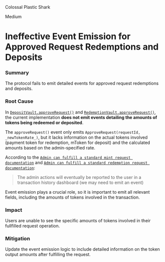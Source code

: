 Colossal Plastic Shark

Medium

# Ineffective Event Emission for Approved Request Redemptions and Deposits

### Summary

The protocol fails to emit detailed events for approved request redemptions and deposits. 


### Root Cause

In [`DepositVault.approveRequest()`](https://github.com/sherlock-audit/2024-08-midas-minter-redeemer/blob/main/midas-contracts/contracts/DepositVault.sol#L231-L238) and [`RedemptionVault.approveRequest()`](https://github.com/sherlock-audit/2024-08-midas-minter-redeemer/blob/main/midas-contracts/contracts/RedemptionVault.sol#L223-L230), the current implementation **does not emit events detailing the amounts of tokens being redeemed or deposited**. 

The `approveRequest()` event only emits `ApproveRequest(requestId, _newTokenRate_)`, but it lacks information on the actual tokens involved (payment token for redemption, mToken for deposit) and the calculated amounts based on the admin-specified rate.

According to the [`Admin can fulfill a standard mint request documentation`](https://ludicrous-rate-748.notion.site/8060186191934380800b669406f4d83c?v=35634cda6b084e2191b83f295433efdf&p=b2d81e54f6bc482ea9fbc889bbfec9ff&pm=s) and [`Admin can fulfill a standard redemption request documentation`](https://ludicrous-rate-748.notion.site/8060186191934380800b669406f4d83c?v=35634cda6b084e2191b83f295433efdf&p=1ad02733634b432f97094ac3748efd37&pm=s):
> The admin actions will eventually be reported to the user in a transaction history dashboard (we may need to emit an event)

Event emission plays a crucial role, so it is important to emit all relevant fields, including the amounts of tokens involved in the transaction.


### Impact

Users are unable to see the specific amounts of tokens involved in their fullfilled request operation.


### Mitigation

Update the event emission logic to include detailed information on the token output amounts after fulfilling the request.

